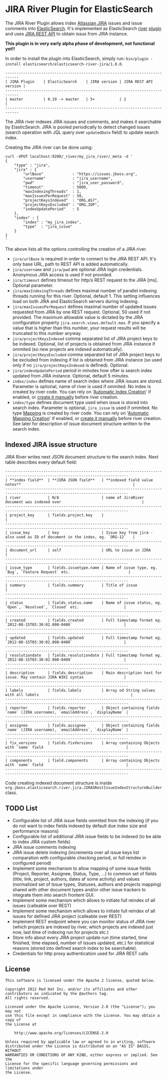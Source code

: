 JIRA River Plugin for ElasticSearch
===================================

The JIRA River Plugin allows index [Atlassian JIRA](http://www.atlassian.com/software/jira) issues and issue comments into [ElasticSearch](http://www.elasticsearch.org). It's implemented as ElasticSearch [river](http://www.elasticsearch.org/guide/reference/river/) [plugin](http://www.elasticsearch.org/guide/reference/modules/plugins.html) and uses [JIRA REST API](https://developer.atlassian.com/display/JIRADEV/JIRA+REST+APIs) to obtain issus from JIRA instance.

**This plugin is in very early alpha phase of development, not functional yet!!**

In order to install the plugin into ElasticSearch, simply run: `bin/plugin -install elasticsearch/elasticsearch-river-jira/1.0.0`.

    ----------------------------------------------------------------------------
    | JIRA Plugin    | ElasticSearch    | JIRA version | JIRA REST API version |
    ----------------------------------------------------------------------------
    | master         | 0.19 -> master   | 5+           | 2                     |
    ----------------------------------------------------------------------------

The JIRA river indexes JIRA issues and comments, and makes it searchable by ElasticSearch. JIRA is pooled periodically to detect changed issues (search operation with JQL query over `updatedDate` field) to update search index.

Creating the JIRA river can be done using:

	curl -XPUT localhost:9200/_river/my_jira_river/_meta -d '
	{
	    "type" : "jira",
	    "jira" : {
	        "urlBase"             : "https://issues.jboss.org",
	        "username"            : "jira_username",
	        "pwd"                 : "jira_user_password",
	        "timeout"             : 5000,
	        "maxIndexingThreads"  : 1,
	        "maxIssuesPerRequest" : 50,
	        "projectKeysIndexed"  : "ORG,AS7",
	        "projectKeysExcluded" : "ORG,IOP",
	        "indexUpdatePeriod"   : 5
	    },
	    "index" : {
	        "index" : "my_jira_index",
	        "type"  : "jira_issue"
	    }
	}
	'

The above lists all the options controlling the creation of a JIRA river. 
* `jira/urlBase` is required in order to connect to the JIRA REST API. It's only base URL, path to REST API is added automatically.
* `jira/username` and `jira/pwd` are optional JIRA login credentials. Anonymous JIRA access is used if not provided.
* `jira/timeout` defines timeout for http/s REST request to the JIRA [ms]. Optional parameter.
* `jira/maxIndexingThreads` defines maximal number of parallel indexing threads running for this river. Optional, default 1. This setting influences load on both JIRA and ElasticSearch servers during indexing.
* `jira/maxIssuesPerRequest` defines maximal number of updated issues requested from JIRA by one REST request. Optional, 50 used if not provided. The maximum allowable value is dictated by the JIRA configuration property `jira.search.views.default.max`. If you specify a value that is higher than this number, your request results will be truncated to this number anyway.
* `jira/projectKeysIndexed` comma separated list of JIRA project keys to be indexed. Optional, list of projects is obtained from JIRA instance if ommited (so new projects are indexed automatically).
* `jira/projectKeysExcluded` comma separated list of JIRA project keys to be excluded from indexing if list is obtained from JIRA instance (so used only if no `jira/projectKeysIndexed` is defined). Optional.
* `jira/indexUpdatePeriod` period in minutes how ofter is search index updated from JIRA instance. Optional, default 5 minutes.
* `index/index` defines name of search index where JIRA issues are stored. Parameter is optional, name of river is used if ommited. No index is created by river code. You can rely on '[Automatic Index Creation](http://www.elasticsearch.org/guide/reference/api/index_.html)' if enabled, or [create it manually](http://www.elasticsearch.org/guide/reference/api/admin-indices-create-index.html) before river creation.
* `index/type` defines document type used when issue is stored into search index. Parameter is optional, `jira_issue` is used if ommited. No type [Mapping](http://www.elasticsearch.org/guide/reference/mapping/) is created by river code. You can rely on '[Automatic Mapping Creation](http://www.elasticsearch.org/guide/reference/api/index_.html)' if enabled, or [create it manually](http://www.elasticsearch.org/guide/reference/api/admin-indices-put-mapping.html) before river creation. See later for description of issue document structure written to the search index.

Indexed JIRA issue structure
----------------------------
JIRA River writes next JSON document structure to the search index. Next table describes every default field: 

    -----------------------------------------------------------------------------------------------------------------------------
    | **index field**  | **JIRA JSON field**   | **indexed field value notes**                                                  |
    -----------------------------------------------------------------------------------------------------------------------------
    | river            | N/A                   | name of JiraRiver document was indexed over                                    |
    -----------------------------------------------------------------------------------------------------------------------------
    | project_key      | fields.project.key    |                                                                                |
    -----------------------------------------------------------------------------------------------------------------------------
    | issue_key        | key                   | Issue key from jira - also used as ID of document in the index, eg. `ORG-12`   |
    -----------------------------------------------------------------------------------------------------------------------------
    | document_url     | self                  | URL to issue in JIRA                                                           |
    -----------------------------------------------------------------------------------------------------------------------------
    | issue_type       | fields.issuetype.name | Name of issue type, eg. `Bug`, `Feature Request` etc.                          |
    -----------------------------------------------------------------------------------------------------------------------------
    | summary          | fields.summary        | Title of issue                                                                 |
    -----------------------------------------------------------------------------------------------------------------------------
    | status           | fields.status.name    | Name of issue status, eg. `Open`, `Resolved`, `Closed` etc.                    |
    -----------------------------------------------------------------------------------------------------------------------------
    | created          | fields.created        | Full timestamp format eg. `2012-08-15T03:30:02.000-0400`                       |
    -----------------------------------------------------------------------------------------------------------------------------
    | updated          | fields.updated        | Full timestamp format eg. `2012-08-15T03:30:02.000-0400`                       |
    -----------------------------------------------------------------------------------------------------------------------------
    | resolutiondate   | fields.resolutiondate | Full timestamp format eg. `2012-08-15T03:30:02.000-0400`                       |
    -----------------------------------------------------------------------------------------------------------------------------
    | description      | fields.description    | Main description text for issue. May contain JIRA WIKI syntax                  |
    -----------------------------------------------------------------------------------------------------------------------------
    | labels           | fields.labels         | Array od String values with all labels                                         |
    -----------------------------------------------------------------------------------------------------------------------------
    | reporter         | fields.reporter       | Object containing fields `name` (JIRA username), `emailAddress`, `displayName` |
    -----------------------------------------------------------------------------------------------------------------------------
    | assignee         | fields.assignee       | Object containing fields `name` (JIRA username), `emailAddress`, `displayName` |
    -----------------------------------------------------------------------------------------------------------------------------
    | fix_versions     | fields.fixVersions    | Array containing Objects with `name` field                                     |
    -----------------------------------------------------------------------------------------------------------------------------
    | components       | field.components      | Array containing Objects with `name` field                                     |
    -----------------------------------------------------------------------------------------------------------------------------

Code creating indexed document structure is inside `org.jboss.elasticsearch.river.jira.JIRA5RestIssueIndexStructureBuilder` class.

TODO List
---------
* Configurable list of JIRA issue fields ommited from the indexing (if you do not want to index fields indexed by default due index size and performance reasons)
* Configurable list of additional JIRA issue fields to be indexed (to be able to index JIRA custom fields)
* JIRA issue comments indexing
* JIRA issue delete indexing (incrementa over all issue keys list comparation with configurable checking period, or full reindex in configured period)
* Implement some mechanism to allow mapping of some issue fields (Project, Reporter, Assignee, Status, Type, ...) to common set of fields (title, link, project, authors, dates af some activity) and values (normalized set of Issue types, Statuses, authors and projects mapping) shared with other document types and/or other issue trackers to integrate them into search frontent GUI.
* Implement some mechanism which allows to initiate full reindex of all issues (calleable over REST)
* Implement some mechanism which allows to initiate full reindex of all issues for defined JIRA project (calleable over REST)
* Implement REST endpoint where you can monitor status of JIRA river (which projects are indexed by river, which projects are indexed just now, last time of indexing run for projects etc.)
* Store info about every JIRA project update run (time started, time finished, time elapsed, number of issues updated, etc.) for statistical reasons (stored into defined search index to be searchable).
* Credentials for http proxy authentication used for JIRA REST calls

License
-------

    This software is licensed under the Apache 2 license, quoted below.

    Copyright 2012 Red Hat Inc. and/or its affiliates and other contributors as indicated by the @authors tag. 
    All rights reserved.

    Licensed under the Apache License, Version 2.0 (the "License"); you may not
    use this file except in compliance with the License. You may obtain a copy of
    the License at

        http://www.apache.org/licenses/LICENSE-2.0

    Unless required by applicable law or agreed to in writing, software
    distributed under the License is distributed on an "AS IS" BASIS, WITHOUT
    WARRANTIES OR CONDITIONS OF ANY KIND, either express or implied. See the
    License for the specific language governing permissions and limitations under
    the License.
